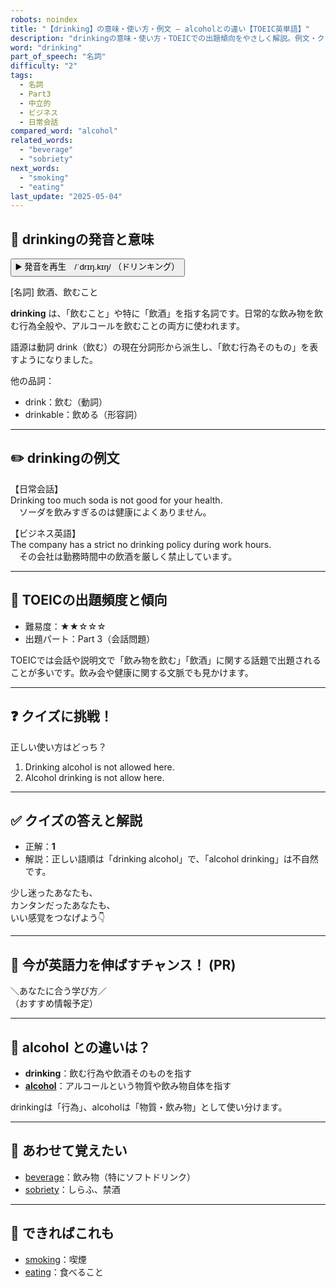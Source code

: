 ```yaml
---
robots: noindex
title: "【drinking】の意味・使い方・例文 ― alcoholとの違い【TOEIC英単語】"
description: "drinkingの意味・使い方・TOEICでの出題傾向をやさしく解説。例文・クイズ付きでalcoholとの違いもわかりやすく学べます。"
word: "drinking"
part_of_speech: "名詞"
difficulty: "2"
tags:
  - 名詞
  - Part3
  - 中立的
  - ビジネス
  - 日常会話
compared_word: "alcohol"
related_words:
  - "beverage"
  - "sobriety"
next_words:
  - "smoking"
  - "eating"
last_update: "2025-05-04"
---
```


## 🔰 drinkingの発音と意味

<button class="play-audio" onclick="playTTS('drinking')">
  <span class="play-audio-main">
    ▶️ 発音を再生　/ˈdrɪŋ.kɪŋ/
  </span>
  <span class="play-audio-sub">
    （ドリンキング）
  </span>
</button>

[名詞] 飲酒、飲むこと

**drinking** は、「飲むこと」や特に「飲酒」を指す名詞です。日常的な飲み物を飲む行為全般や、アルコールを飲むことの両方に使われます。

語源は動詞 drink（飲む）の現在分詞形から派生し、「飲む行為そのもの」を表すようになりました。

他の品詞：  
- drink：飲む（動詞）
- drinkable：飲める（形容詞）

---

## ✏️ drinkingの例文

【日常会話】  
Drinking too much soda is not good for your health.  
　ソーダを飲みすぎるのは健康によくありません。

【ビジネス英語】  
The company has a strict no drinking policy during work hours.  
　その会社は勤務時間中の飲酒を厳しく禁止しています。

---

## 🎯 TOEICの出題頻度と傾向

- 難易度：★★☆☆☆
- 出題パート：Part 3（会話問題）

TOEICでは会話や説明文で「飲み物を飲む」「飲酒」に関する話題で出題されることが多いです。飲み会や健康に関する文脈でも見かけます。

---

## ❓ クイズに挑戦！

正しい使い方はどっち？

1. Drinking alcohol is not allowed here.  
2. Alcohol drinking is not allow here.

---

## ✅ クイズの答えと解説

- 正解：**1**
- 解説：正しい語順は「drinking alcohol」で、「alcohol drinking」は不自然です。

少し迷ったあなたも、  
カンタンだったあなたも、  
いい感覚をつなげよう👇️

---

## 🚀 今が英語力を伸ばすチャンス！ (PR)

<div class="info-center">
＼あなたに合う学び方／<br>  
（おすすめ情報予定）
</div>

---

## 🤔  alcohol との違いは？

- **drinking**：飲む行為や飲酒そのものを指す
- **[alcohol](/word/alcohol)**：アルコールという物質や飲み物自体を指す

drinkingは「行為」、alcoholは「物質・飲み物」として使い分けます。

---

## 🧩 あわせて覚えたい

- [beverage](/word/beverage)：飲み物（特にソフトドリンク）
- [sobriety](/word/sobriety)：しらふ、禁酒

---

## 📖 できればこれも

- [smoking](/word/smoking)：喫煙
- [eating](/word/eating)：食べること

<!-- cvid: aid21_bid03 -->
